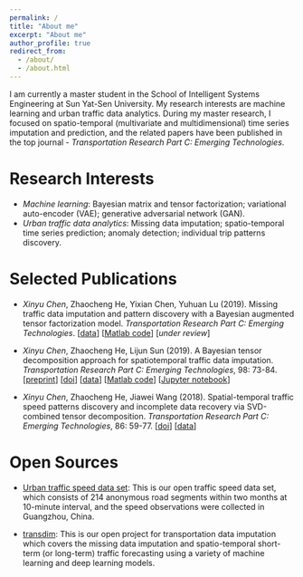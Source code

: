```yaml
---
permalink: /
title: "About me"
excerpt: "About me"
author_profile: true
redirect_from:
  - /about/
  - /about.html
---
```


I am currently a master student in the School of Intelligent Systems Engineering at Sun Yat-Sen University. My research interests are machine learning and urban traffic data analytics. During my master research, I focused on spatio-temporal (multivariate and multidimensional) time series imputation and prediction, and the related papers have been published in the top journal - *Transportation Research Part C: Emerging Technologies*.

Research Interests
======
- *Machine learning*: Bayesian matrix and tensor factorization; variational auto-encoder (VAE); generative adversarial network (GAN).
- *Urban traffic data analytics*: Missing data imputation; spatio-temporal time series prediction; anomaly detection; individual trip patterns discovery.

Selected Publications
======

- *Xinyu Chen*, Zhaocheng He, Yixian Chen, Yuhuan Lu (2019). Missing traffic data imputation and pattern discovery with a Bayesian augmented tensor factorization model. *Transportation Research Part C: Emerging Technologies*. [[data](http://doi.org/10.5281/zenodo.1205229)] [[Matlab code](https://github.com/sysuits/BATF)] [*under review*]

- *Xinyu Chen*, Zhaocheng He, Lijun Sun (2019). A Bayesian tensor decomposition approach for spatiotemporal traffic data imputation. *Transportation Research Part C: Emerging Technologies*, 98: 73-84. [[preprint](https://www.researchgate.net/publication/329177786_A_Bayesian_tensor_decomposition_approach_for_spatiotemporal_traffic_data_imputation)] [[doi](https://doi.org/10.1016/j.trc.2018.11.003)] [[data](http://doi.org/10.5281/zenodo.1205229)] [[Matlab code](https://github.com/lijunsun/bgcp_imputation)] [[Jupyter notebook](https://nbviewer.jupyter.org/github/xinychen/transdim/blob/master/BGCP_example.ipynb)]

- *Xinyu Chen*, Zhaocheng He, Jiawei Wang (2018). Spatial-temporal traffic speed patterns discovery and incomplete data recovery via SVD-combined tensor decomposition. *Transportation Research Part C: Emerging Technologies*, 86: 59-77. [[doi](http://doi.org/10.1016/j.trc.2017.10.023)] [[data](http://doi.org/10.5281/zenodo.1205229)]

Open Sources
=======
- [Urban traffic speed data set](https://zenodo.org/record/1205229): This is our open traffic speed data set, which consists of 214 anonymous road segments within two months at 10-minute interval, and the speed observations were collected in Guangzhou, China.

- [transdim](https://github.com/xinychen/transdim): This is our open project for transportation data imputation which covers the missing data imputation and spatio-temporal short-term (or long-term) traffic forecasting using a variety of machine learning and deep learning models.
